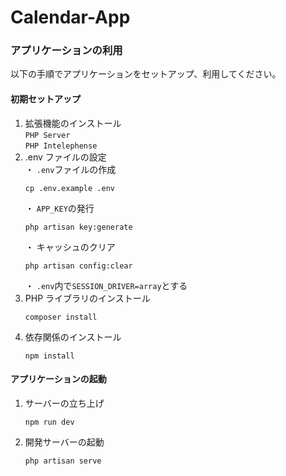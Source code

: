 # Calendar-App

### アプリケーションの利用

以下の手順でアプリケーションをセットアップ、利用してください。

#### 初期セットアップ

1. 拡張機能のインストール<br>
   `PHP Server`<br>
   `PHP Intelephense`
2. .env ファイルの設定<br>
   ・ `.env`ファイルの作成
   ```
   cp .env.example .env
   ```
   ・ `APP_KEY`の発行
   ```
   php artisan key:generate
   ```
   ・ キャッシュのクリア
   ```
   php artisan config:clear
   ```
   ・ `.env`内で`SESSION_DRIVER=array`とする
3. PHP ライブラリのインストール
   ```
   composer install
   ```
4. 依存関係のインストール
   ```
   npm install
   ```

#### アプリケーションの起動

1. サーバーの立ち上げ
   ```
   npm run dev
   ```
2. 開発サーバーの起動
   ```
   php artisan serve
   ```
